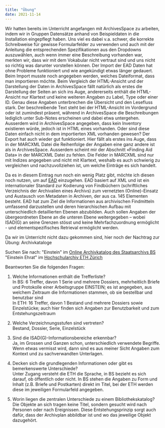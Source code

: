 ```yaml
---
title: "Übung"
date: 2021-11-14
---
```


Wir hatten bereits im Unterricht angefangen mit ArchivesSpace zu arbeiten, indem wir in Gruppen Datensätze anhand von Beispieldaten in die Installation eingepflegt haben. Uns viel es dabei v.a. schwer, die korrekte Schreibweise für gewisse Formularfelder zu verwenden und auch mit der Anleitung die entsprechenden Spezifikationen aus den Dropdowns auszuwählen, auch wenn immer eine Beschreibung vorhanden war, merkten wir, dass wir mit dem Vokabular nicht vertraut sind und uns nicht so richtig was darunter vorstellen können.
Der Import der EAD Daten hat ohne Probleme funktioniert und wie angekündigt etwas länger gedauert. Beim Import musste noch angegeben werden, welches Dateiformat, dass man importieren möchte. Beim Vergleich der HTML-Ansicht und der Darstellung der Daten in ArchivesSpace fällt natürlich als erstes die Darstellung der Seiten an sich ins Auge, andererseits enthält die HTML-Ansicht nur Klartext und keine weiteren Angaben zu Label, Type oder einer ID. Genau diese Angaben unterbrechen die Übersicht und den Lesefluss stark. Der beschreibende Text steht bei der HTML-Ansicht im Vordergrund oder ist zumindest präsent, während in ArchivesSpace die Beschreibungen lediglich unter Sub-Notes erscheinen und dabei etwa untergehen. Ausserdem wird in ArchivesSpace angegeben, dass kein Inventory existieren würde, jedoch ist in HTML eines vorhanden. Oder sind diese Daten einfach nicht in dem importierten XML vorhanden gewesen?
Der Export hat auch wieder gut funktioniert. Hier fällt als erstes ins Auge, dass in der MARCXML Datei die Reihenfolge der Angaben eine ganz andere ist als in ArchivesSpace. Ausserdem scheint mir der Abschnitt «Finding Aid Data» in der MARCXML Datei zu fehlen. Die Felder in MARCXML sind nur mit Indizes angegeben und nicht mit Klartext, weshalb es auch schwierig zu vergleichen und nachzuvollziehen ist, um welche Einträge es sich handelt.

Da es in diesem Eintrag nun noch ein wenig Platz gibt, möchte ich diesen noch nutzen, um auf [EAD](https://wiki.dnb.de/display/DINIAGKIM/KIM+WS+2014?preview=/90410326/92570339/20140414_KIMWS_EAD.pdf) einzugehen. EAD basiert auf XML und ist ein internationaler Standard zur Kodierung von Findbüchern (schriftliches Verzeichnis der Archivalien eines Archivs) zum vernetzten (Online)-Einsatz und Austausch von Metadaten in Archiven, der aus ca. 145 Elementen besteht. EAD hat zum Ziel die Informationen aus archivischen Findmitteln umfassend darzustellen und deren hierarchischen Aufbau mit unterschiedlich detaillierten Ebenen abzubilden. Auch sollen Angaben der übergeordneten Ebene an die unteren Ebene weitergegeben – wobei ISAD(G) an seine Grenzen stösst und keine Mehrfachzuordnung ermöglicht - und elementspezifisches Retrieval ermöglicht werden.

Da wir im Unterricht nicht dazu gekommen sind, hier noch der Nachtrag zur Übung: Archivkataloge

Suchen Sie nach:
        "Einstein" im [Online Archivkatalog des Staatsarchivs BS](https://query.staatsarchiv.bs.ch/query/suchinfo.aspx)
        "Einstein Ehrat" im [Hochschularchiv ETH Zürich](http://archivdatenbank-online.ethz.ch/)

Beantworten Sie die folgenden Fragen:

1. Welche Informationen enthält die Trefferliste?   
In BS: 6 Treffer, davon 1 Serie und mehrere Dossiers, mehrheitlich Briefe und Protokolle einer Arbeitsgruppe EINSTEIN; es ist angegeben, aus welchem Zeitraum die Informationen stammen, ob sie bestellbar und benutzbar sind  
In ETH: 16 Treffer, davon 1 Bestand und mehrere Dossiers sowie Einzelstücke; auch hier finden sich Angaben zur Benutzbarkeit und zum Entstehungszeitraum  
        
2. Welche Verzeichnungsstufen sind vertreten?   
Bestand, Dossier, Serie, Einzelstück  

3. Sind die ISAD(G)-Informationsbereiche erkennbar?   
Ja, im Grossen und Ganzen schon, unterschiedlich verwendete Begriffe. Wenn etwas vermisst wird, dann sind es aus meiner Sicht Angaben zum Kontext und zu sachverwandten Unterlagen.

4. Decken sich die grundlegenden Informationen oder gibt es bemerkenswerte Unterschiede?     
Unter Zugang versteht die ETH die Sprache, in BS bezieht es sich darauf, ob öffentlich oder nicht. In BS stehen die Angaben zu Form und Inhalt (z.B. Briefe und Postkarten) direkt im Titel, bei der ETH werden diese im jeweiligen Formularfeld angegeben.

5. Worin liegen die zentralen Unterschiede zu einem Bibliothekskatalog?   
Die Objekte an sich tragen keine Titel, sondern gesucht wird nach Personen oder nach Ereignissen. Diese Entstehungsprinzip sorgt auch dafür, dass der Archivplan abbildbar ist und wo das jeweilige Objekt dazugehört.

